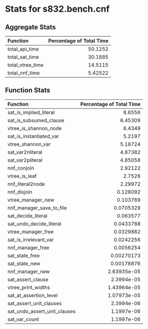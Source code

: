 # Stats for s832.bench.cnf

## Aggregate Stats
| Function         |   Percentage of Total Time |
|:-----------------|---------------------------:|
| total_api_time   |                   50.1252  |
| total_sat_time   |                   30.1885  |
| total_vtree_time |                   14.5115  |
| total_nnf_time   |                    5.42522 |

## Function Stats
| Function                     |   Percentage of Total Time |
|:-----------------------------|---------------------------:|
| sat_is_implied_literal       |                8.6556      |
| sat_is_subsumed_clause       |                6.45309     |
| vtree_is_shannon_node        |                6.4349      |
| sat_is_instantiated_var      |                5.2197      |
| vtree_shannon_var            |                5.18724     |
| sat_var2nliteral             |                4.87382     |
| sat_var2pliteral             |                4.85058     |
| nnf_conjoin                  |                2.92122     |
| vtree_is_leaf                |                2.7526      |
| nnf_literal2node             |                2.29972     |
| nnf_disjoin                  |                0.128092    |
| vtree_manager_new            |                0.103769    |
| nnf_manager_save_to_file     |                0.0705329   |
| sat_decide_literal           |                0.063577    |
| sat_undo_decide_literal      |                0.0433788   |
| vtree_manager_free           |                0.0329882   |
| sat_is_irrelevant_var        |                0.0242256   |
| nnf_manager_free             |                0.0056254   |
| sat_state_free               |                0.00270173  |
| sat_state_new                |                0.00178876  |
| nnf_manager_new              |                2.63935e-05 |
| sat_assert_clause            |                2.3994e-05  |
| vtree_print_widths           |                1.43964e-05 |
| sat_at_assertion_level       |                1.07973e-05 |
| sat_assert_unit_clauses      |                2.3994e-06  |
| sat_undo_assert_unit_clauses |                1.1997e-06  |
| sat_var_count                |                1.1997e-06  |